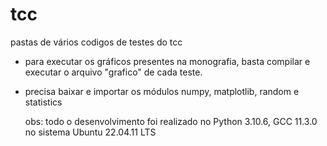 # tcc
pastas de vários codigos de testes do tcc

- para executar os gráficos presentes na monografia, basta compilar e executar o arquivo "grafico" de cada teste.
- precisa baixar e importar os módulos numpy, matplotlib, random e statistics

  obs: todo o desenvolvimento foi realizado no Python 3.10.6, GCC 11.3.0 no sistema Ubuntu 22.04.11 LTS
